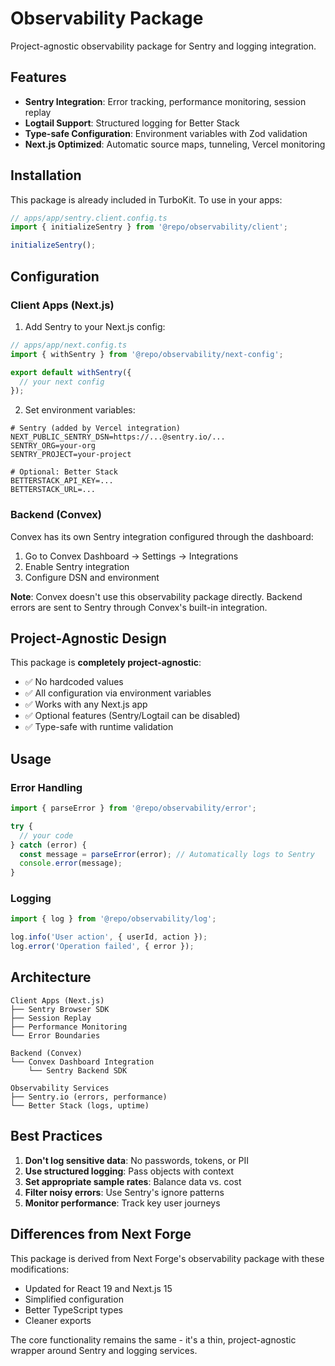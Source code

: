 # Observability Package

Project-agnostic observability package for Sentry and logging integration.

## Features

- **Sentry Integration**: Error tracking, performance monitoring, session replay
- **Logtail Support**: Structured logging for Better Stack
- **Type-safe Configuration**: Environment variables with Zod validation
- **Next.js Optimized**: Automatic source maps, tunneling, Vercel monitoring

## Installation

This package is already included in TurboKit. To use in your apps:

```typescript
// apps/app/sentry.client.config.ts
import { initializeSentry } from '@repo/observability/client';

initializeSentry();
```

## Configuration

### Client Apps (Next.js)

1. Add Sentry to your Next.js config:

```typescript
// apps/app/next.config.ts
import { withSentry } from '@repo/observability/next-config';

export default withSentry({
  // your next config
});
```

2. Set environment variables:

```env
# Sentry (added by Vercel integration)
NEXT_PUBLIC_SENTRY_DSN=https://...@sentry.io/...
SENTRY_ORG=your-org
SENTRY_PROJECT=your-project

# Optional: Better Stack
BETTERSTACK_API_KEY=...
BETTERSTACK_URL=...
```

### Backend (Convex)

Convex has its own Sentry integration configured through the dashboard:

1. Go to Convex Dashboard → Settings → Integrations
2. Enable Sentry integration
3. Configure DSN and environment

**Note**: Convex doesn't use this observability package directly. Backend errors are sent to Sentry through Convex's built-in integration.

## Project-Agnostic Design

This package is **completely project-agnostic**:

- ✅ No hardcoded values
- ✅ All configuration via environment variables
- ✅ Works with any Next.js app
- ✅ Optional features (Sentry/Logtail can be disabled)
- ✅ Type-safe with runtime validation

## Usage

### Error Handling

```typescript
import { parseError } from '@repo/observability/error';

try {
  // your code
} catch (error) {
  const message = parseError(error); // Automatically logs to Sentry
  console.error(message);
}
```

### Logging

```typescript
import { log } from '@repo/observability/log';

log.info('User action', { userId, action });
log.error('Operation failed', { error });
```

## Architecture

```
Client Apps (Next.js)
├── Sentry Browser SDK
├── Session Replay
├── Performance Monitoring
└── Error Boundaries

Backend (Convex)
└── Convex Dashboard Integration
    └── Sentry Backend SDK

Observability Services
├── Sentry.io (errors, performance)
└── Better Stack (logs, uptime)
```

## Best Practices

1. **Don't log sensitive data**: No passwords, tokens, or PII
2. **Use structured logging**: Pass objects with context
3. **Set appropriate sample rates**: Balance data vs. cost
4. **Filter noisy errors**: Use Sentry's ignore patterns
5. **Monitor performance**: Track key user journeys

## Differences from Next Forge

This package is derived from Next Forge's observability package with these modifications:

- Updated for React 19 and Next.js 15
- Simplified configuration
- Better TypeScript types
- Cleaner exports

The core functionality remains the same - it's a thin, project-agnostic wrapper around Sentry and logging services.